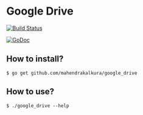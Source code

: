 # Google Drive

[![Build Status](https://travis-ci.org/mahendrakalkura/google_drive.png?branch=master)](https://travis-ci.org/mahendrakalkura/google_drive)

[![GoDoc](https://godoc.org/github.com/mahendrakalkura/google_drive?status.svg)](https://godoc.org/github.com/mahendrakalkura/google_drive)

## How to install?

```
$ go get github.com/mahendrakalkura/google_drive
```

## How to use?

```
$ ./google_drive --help
```
